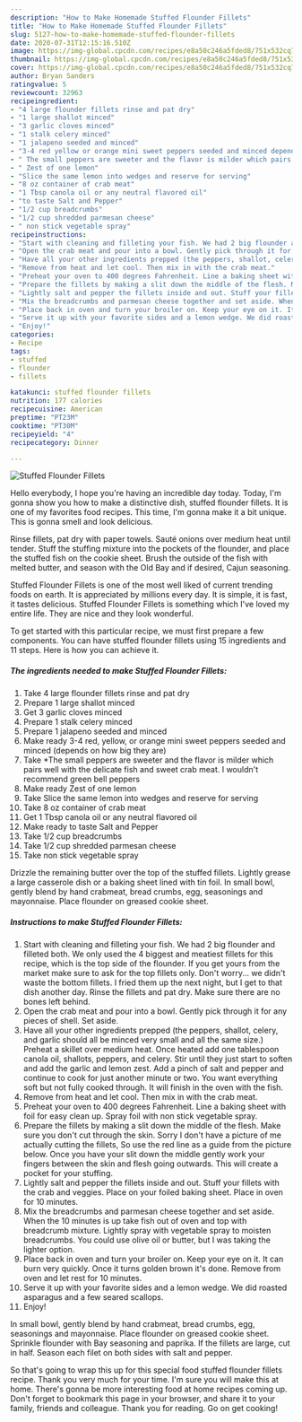 ```yaml
---
description: "How to Make Homemade Stuffed Flounder Fillets"
title: "How to Make Homemade Stuffed Flounder Fillets"
slug: 5127-how-to-make-homemade-stuffed-flounder-fillets
date: 2020-07-31T12:15:16.510Z
image: https://img-global.cpcdn.com/recipes/e8a50c246a5fded8/751x532cq70/stuffed-flounder-fillets-recipe-main-photo.jpg
thumbnail: https://img-global.cpcdn.com/recipes/e8a50c246a5fded8/751x532cq70/stuffed-flounder-fillets-recipe-main-photo.jpg
cover: https://img-global.cpcdn.com/recipes/e8a50c246a5fded8/751x532cq70/stuffed-flounder-fillets-recipe-main-photo.jpg
author: Bryan Sanders
ratingvalue: 5
reviewcount: 32963
recipeingredient:
- "4 large flounder fillets rinse and pat dry"
- "1 large shallot minced"
- "3 garlic cloves minced"
- "1 stalk celery minced"
- "1 jalapeno seeded and minced"
- "3-4 red yellow or orange mini sweet peppers seeded and minced depends on how big they are"
- " The small peppers are sweeter and the flavor is milder which pairs well with the delicate fish and sweet crab meat I wouldnt recommend green bell peppers"
- " Zest of one lemon"
- "Slice the same lemon into wedges and reserve for serving"
- "8 oz container of crab meat"
- "1 Tbsp canola oil or any neutral flavored oil"
- "to taste Salt and Pepper"
- "1/2 cup breadcrumbs"
- "1/2 cup shredded parmesan cheese"
- " non stick vegetable spray"
recipeinstructions:
- "Start with cleaning and filleting your fish. We had 2 big flounder and filleted both. We only used the 4 biggest and meatiest fillets for this recipe, which is the top side of the flounder. If you get yours from the market make sure to ask for the top fillets only. Don&#39;t worry... we didn&#39;t waste the bottom fillets. I fried them up the next night, but I get to that dish another day. Rinse the fillets and pat dry. Make sure there are no bones left behind."
- "Open the crab meat and pour into a bowl. Gently pick through it for any pieces of shell. Set aside."
- "Have all your other ingredients prepped (the peppers, shallot, celery, and garlic should all be minced very small and all the same size.) Preheat a skillet over medium heat. Once heated add one tablespoon canola oil, shallots, peppers, and celery. Stir until they just start to soften and add the garlic and lemon zest. Add a pinch of salt and pepper and continue to cook for just another minute or two. You want everything soft but not fully cooked through. It will finish in the oven with the fish."
- "Remove from heat and let cool. Then mix in with the crab meat."
- "Preheat your oven to 400 degrees Fahrenheit. Line a baking sheet with foil for easy clean up. Spray foil with non stick vegetable spray."
- "Prepare the fillets by making a slit down the middle of the flesh. Make sure you don&#39;t cut through the skin. Sorry I don&#39;t have a picture of me actually cutting the fillets, So use the red line as a guide from the picture below. Once you have your slit down the middle gently work your fingers between the skin and flesh going outwards. This will create a pocket for your stuffing."
- "Lightly salt and pepper the fillets inside and out. Stuff your fillets with the crab and veggies. Place on your foiled baking sheet. Place in oven for 10 minutes."
- "Mix the breadcrumbs and parmesan cheese together and set aside. When the 10 minutes is up take fish out of oven and top with breadcrumb mixture. Lightly spray with vegetable spray to moisten breadcrumbs. You could use olive oil or butter, but I was taking the lighter option."
- "Place back in oven and turn your broiler on. Keep your eye on it. It can burn very quickly. Once it turns golden brown it&#39;s done. Remove from oven and let rest for 10 minutes."
- "Serve it up with your favorite sides and a lemon wedge. We did roasted asparagus and a few seared scallops."
- "Enjoy!"
categories:
- Recipe
tags:
- stuffed
- flounder
- fillets

katakunci: stuffed flounder fillets 
nutrition: 177 calories
recipecuisine: American
preptime: "PT23M"
cooktime: "PT30M"
recipeyield: "4"
recipecategory: Dinner

---
```



![Stuffed Flounder Fillets](https://img-global.cpcdn.com/recipes/e8a50c246a5fded8/751x532cq70/stuffed-flounder-fillets-recipe-main-photo.jpg)

Hello everybody, I hope you're having an incredible day today. Today, I'm gonna show you how to make a distinctive dish, stuffed flounder fillets. It is one of my favorites food recipes. This time, I'm gonna make it a bit unique. This is gonna smell and look delicious.

Rinse fillets, pat dry with paper towels. Sauté onions over medium heat until tender. Stuff the stuffing mixture into the pockets of the flounder, and place the stuffed fish on the cookie sheet. Brush the outside of the fish with melted butter, and season with the Old Bay and if desired, Cajun seasoning.

Stuffed Flounder Fillets is one of the most well liked of current trending foods on earth. It is appreciated by millions every day. It is simple, it is fast, it tastes delicious. Stuffed Flounder Fillets is something which I've loved my entire life. They are nice and they look wonderful.


To get started with this particular recipe, we must first prepare a few components. You can have stuffed flounder fillets using 15 ingredients and 11 steps. Here is how you can achieve it.

<!--inarticleads1-->

##### The ingredients needed to make Stuffed Flounder Fillets:

1. Take 4 large flounder fillets rinse and pat dry
1. Prepare 1 large shallot minced
1. Get 3 garlic cloves minced
1. Prepare 1 stalk celery minced
1. Prepare 1 jalapeno seeded and minced
1. Make ready 3-4 red, yellow, or orange mini sweet peppers seeded and minced (depends on how big they are)
1. Take  *The small peppers are sweeter and the flavor is milder which pairs well with the delicate fish and sweet crab meat. I wouldn&#39;t recommend green bell peppers
1. Make ready  Zest of one lemon
1. Take Slice the same lemon into wedges and reserve for serving
1. Take 8 oz container of crab meat
1. Get 1 Tbsp canola oil or any neutral flavored oil
1. Make ready to taste Salt and Pepper
1. Take 1/2 cup breadcrumbs
1. Take 1/2 cup shredded parmesan cheese
1. Take  non stick vegetable spray


Drizzle the remaining butter over the top of the stuffed fillets. Lightly grease a large casserole dish or a baking sheet lined with tin foil. In small bowl, gently blend by hand crabmeat, bread crumbs, egg, seasonings and mayonnaise. Place flounder on greased cookie sheet. 

<!--inarticleads2-->

##### Instructions to make Stuffed Flounder Fillets:

1. Start with cleaning and filleting your fish. We had 2 big flounder and filleted both. We only used the 4 biggest and meatiest fillets for this recipe, which is the top side of the flounder. If you get yours from the market make sure to ask for the top fillets only. Don&#39;t worry... we didn&#39;t waste the bottom fillets. I fried them up the next night, but I get to that dish another day. Rinse the fillets and pat dry. Make sure there are no bones left behind.
1. Open the crab meat and pour into a bowl. Gently pick through it for any pieces of shell. Set aside.
1. Have all your other ingredients prepped (the peppers, shallot, celery, and garlic should all be minced very small and all the same size.) Preheat a skillet over medium heat. Once heated add one tablespoon canola oil, shallots, peppers, and celery. Stir until they just start to soften and add the garlic and lemon zest. Add a pinch of salt and pepper and continue to cook for just another minute or two. You want everything soft but not fully cooked through. It will finish in the oven with the fish.
1. Remove from heat and let cool. Then mix in with the crab meat.
1. Preheat your oven to 400 degrees Fahrenheit. Line a baking sheet with foil for easy clean up. Spray foil with non stick vegetable spray.
1. Prepare the fillets by making a slit down the middle of the flesh. Make sure you don&#39;t cut through the skin. Sorry I don&#39;t have a picture of me actually cutting the fillets, So use the red line as a guide from the picture below. Once you have your slit down the middle gently work your fingers between the skin and flesh going outwards. This will create a pocket for your stuffing.
1. Lightly salt and pepper the fillets inside and out. Stuff your fillets with the crab and veggies. Place on your foiled baking sheet. Place in oven for 10 minutes.
1. Mix the breadcrumbs and parmesan cheese together and set aside. When the 10 minutes is up take fish out of oven and top with breadcrumb mixture. Lightly spray with vegetable spray to moisten breadcrumbs. You could use olive oil or butter, but I was taking the lighter option.
1. Place back in oven and turn your broiler on. Keep your eye on it. It can burn very quickly. Once it turns golden brown it&#39;s done. Remove from oven and let rest for 10 minutes.
1. Serve it up with your favorite sides and a lemon wedge. We did roasted asparagus and a few seared scallops.
1. Enjoy!


In small bowl, gently blend by hand crabmeat, bread crumbs, egg, seasonings and mayonnaise. Place flounder on greased cookie sheet. Sprinkle flounder with Bay seasoning and paprika. If the fillets are large, cut in half. Season each filet on both sides with salt and pepper. 

So that's going to wrap this up for this special food stuffed flounder fillets recipe. Thank you very much for your time. I'm sure you will make this at home. There's gonna be more interesting food at home recipes coming up. Don't forget to bookmark this page in your browser, and share it to your family, friends and colleague. Thank you for reading. Go on get cooking!

